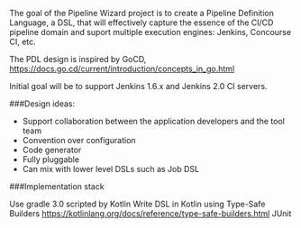 The goal of the Pipeline Wizard project is to create a Pipeline Definition Language, a DSL, that will 
effectively capture the essence of the CI/CD pipeline domain and suport multiple execution engines: Jenkins, Concourse CI, etc.

The PDL design is inspired by GoCD, https://docs.go.cd/current/introduction/concepts_in_go.html

Initial goal will be to support Jenkins 1.6.x and Jenkins 2.0 CI servers.

###Design ideas:
- Support collaboration between the application developers and the tool team
- Convention over configuration
- Code generator
- Fully pluggable
- Can mix with lower level DSLs such as Job DSL

###Implementation stack

Use gradle 3.0 scripted by Kotlin
Write DSL in Kotlin using Type-Safe Builders https://kotlinlang.org/docs/reference/type-safe-builders.html
JUnit

